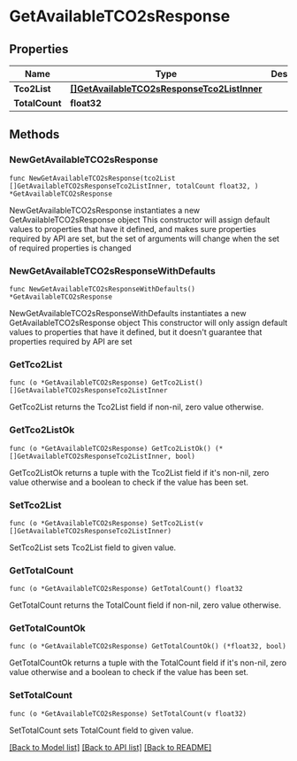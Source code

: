 # GetAvailableTCO2sResponse

## Properties

Name | Type | Description | Notes
------------ | ------------- | ------------- | -------------
**Tco2List** | [**[]GetAvailableTCO2sResponseTco2ListInner**](GetAvailableTCO2sResponseTco2ListInner.md) |  | 
**TotalCount** | **float32** |  | 

## Methods

### NewGetAvailableTCO2sResponse

`func NewGetAvailableTCO2sResponse(tco2List []GetAvailableTCO2sResponseTco2ListInner, totalCount float32, ) *GetAvailableTCO2sResponse`

NewGetAvailableTCO2sResponse instantiates a new GetAvailableTCO2sResponse object
This constructor will assign default values to properties that have it defined,
and makes sure properties required by API are set, but the set of arguments
will change when the set of required properties is changed

### NewGetAvailableTCO2sResponseWithDefaults

`func NewGetAvailableTCO2sResponseWithDefaults() *GetAvailableTCO2sResponse`

NewGetAvailableTCO2sResponseWithDefaults instantiates a new GetAvailableTCO2sResponse object
This constructor will only assign default values to properties that have it defined,
but it doesn't guarantee that properties required by API are set

### GetTco2List

`func (o *GetAvailableTCO2sResponse) GetTco2List() []GetAvailableTCO2sResponseTco2ListInner`

GetTco2List returns the Tco2List field if non-nil, zero value otherwise.

### GetTco2ListOk

`func (o *GetAvailableTCO2sResponse) GetTco2ListOk() (*[]GetAvailableTCO2sResponseTco2ListInner, bool)`

GetTco2ListOk returns a tuple with the Tco2List field if it's non-nil, zero value otherwise
and a boolean to check if the value has been set.

### SetTco2List

`func (o *GetAvailableTCO2sResponse) SetTco2List(v []GetAvailableTCO2sResponseTco2ListInner)`

SetTco2List sets Tco2List field to given value.


### GetTotalCount

`func (o *GetAvailableTCO2sResponse) GetTotalCount() float32`

GetTotalCount returns the TotalCount field if non-nil, zero value otherwise.

### GetTotalCountOk

`func (o *GetAvailableTCO2sResponse) GetTotalCountOk() (*float32, bool)`

GetTotalCountOk returns a tuple with the TotalCount field if it's non-nil, zero value otherwise
and a boolean to check if the value has been set.

### SetTotalCount

`func (o *GetAvailableTCO2sResponse) SetTotalCount(v float32)`

SetTotalCount sets TotalCount field to given value.



[[Back to Model list]](../README.md#documentation-for-models) [[Back to API list]](../README.md#documentation-for-api-endpoints) [[Back to README]](../README.md)


